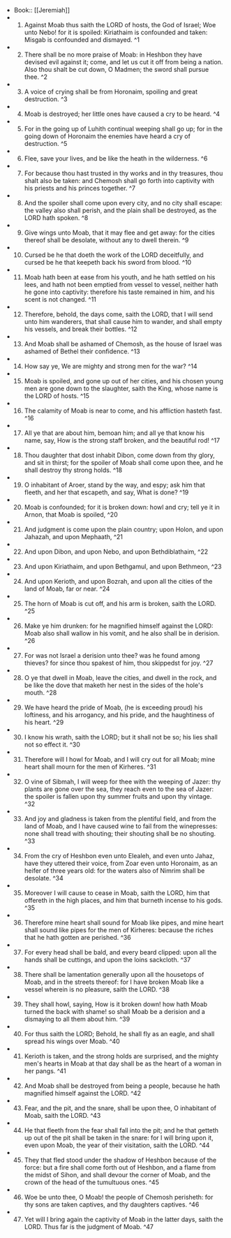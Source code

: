 - Book:: [[Jeremiah]]
- 1. Against Moab thus saith the LORD of hosts, the God of Israel; Woe unto Nebo! for it is spoiled: Kiriathaim is confounded and taken: Misgab is confounded and dismayed. ^1
- 2. There shall be no more praise of Moab: in Heshbon they have devised evil against it; come, and let us cut it off from being a nation. Also thou shalt be cut down, O Madmen; the sword shall pursue thee. ^2
- 3. A voice of crying shall be from Horonaim, spoiling and great destruction. ^3
- 4. Moab is destroyed; her little ones have caused a cry to be heard. ^4
- 5. For in the going up of Luhith continual weeping shall go up; for in the going down of Horonaim the enemies have heard a cry of destruction. ^5
- 6. Flee, save your lives, and be like the heath in the wilderness. ^6
- 7. For because thou hast trusted in thy works and in thy treasures, thou shalt also be taken: and Chemosh shall go forth into captivity with his priests and his princes together. ^7
- 8. And the spoiler shall come upon every city, and no city shall escape: the valley also shall perish, and the plain shall be destroyed, as the LORD hath spoken. ^8
- 9. Give wings unto Moab, that it may flee and get away: for the cities thereof shall be desolate, without any to dwell therein. ^9
- 10. Cursed be he that doeth the work of the LORD deceitfully, and cursed be he that keepeth back his sword from blood. ^10
- 11. Moab hath been at ease from his youth, and he hath settled on his lees, and hath not been emptied from vessel to vessel, neither hath he gone into captivity: therefore his taste remained in him, and his scent is not changed. ^11
- 12. Therefore, behold, the days come, saith the LORD, that I will send unto him wanderers, that shall cause him to wander, and shall empty his vessels, and break their bottles. ^12
- 13. And Moab shall be ashamed of Chemosh, as the house of Israel was ashamed of Bethel their confidence. ^13
- 14. How say ye, We are mighty and strong men for the war? ^14
- 15. Moab is spoiled, and gone up out of her cities, and his chosen young men are gone down to the slaughter, saith the King, whose name is the LORD of hosts. ^15
- 16. The calamity of Moab is near to come, and his affliction hasteth fast. ^16
- 17. All ye that are about him, bemoan him; and all ye that know his name, say, How is the strong staff broken, and the beautiful rod! ^17
- 18. Thou daughter that dost inhabit Dibon, come down from thy glory, and sit in thirst; for the spoiler of Moab shall come upon thee, and he shall destroy thy strong holds. ^18
- 19. O inhabitant of Aroer, stand by the way, and espy; ask him that fleeth, and her that escapeth, and say, What is done? ^19
- 20. Moab is confounded; for it is broken down: howl and cry; tell ye it in Arnon, that Moab is spoiled, ^20
- 21. And judgment is come upon the plain country; upon Holon, and upon Jahazah, and upon Mephaath, ^21
- 22. And upon Dibon, and upon Nebo, and upon Bethdiblathaim, ^22
- 23. And upon Kiriathaim, and upon Bethgamul, and upon Bethmeon, ^23
- 24. And upon Kerioth, and upon Bozrah, and upon all the cities of the land of Moab, far or near. ^24
- 25. The horn of Moab is cut off, and his arm is broken, saith the LORD. ^25
- 26. Make ye him drunken: for he magnified himself against the LORD: Moab also shall wallow in his vomit, and he also shall be in derision. ^26
- 27. For was not Israel a derision unto thee? was he found among thieves? for since thou spakest of him, thou skippedst for joy. ^27
- 28. O ye that dwell in Moab, leave the cities, and dwell in the rock, and be like the dove that maketh her nest in the sides of the hole's mouth. ^28
- 29. We have heard the pride of Moab, (he is exceeding proud) his loftiness, and his arrogancy, and his pride, and the haughtiness of his heart. ^29
- 30. I know his wrath, saith the LORD; but it shall not be so; his lies shall not so effect it. ^30
- 31. Therefore will I howl for Moab, and I will cry out for all Moab; mine heart shall mourn for the men of Kirheres. ^31
- 32. O vine of Sibmah, I will weep for thee with the weeping of Jazer: thy plants are gone over the sea, they reach even to the sea of Jazer: the spoiler is fallen upon thy summer fruits and upon thy vintage. ^32
- 33. And joy and gladness is taken from the plentiful field, and from the land of Moab, and I have caused wine to fail from the winepresses: none shall tread with shouting; their shouting shall be no shouting. ^33
- 34. From the cry of Heshbon even unto Elealeh, and even unto Jahaz, have they uttered their voice, from Zoar even unto Horonaim, as an heifer of three years old: for the waters also of Nimrim shall be desolate. ^34
- 35. Moreover I will cause to cease in Moab, saith the LORD, him that offereth in the high places, and him that burneth incense to his gods. ^35
- 36. Therefore mine heart shall sound for Moab like pipes, and mine heart shall sound like pipes for the men of Kirheres: because the riches that he hath gotten are perished. ^36
- 37. For every head shall be bald, and every beard clipped: upon all the hands shall be cuttings, and upon the loins sackcloth. ^37
- 38. There shall be lamentation generally upon all the housetops of Moab, and in the streets thereof: for I have broken Moab like a vessel wherein is no pleasure, saith the LORD. ^38
- 39. They shall howl, saying, How is it broken down! how hath Moab turned the back with shame! so shall Moab be a derision and a dismaying to all them about him. ^39
- 40. For thus saith the LORD; Behold, he shall fly as an eagle, and shall spread his wings over Moab. ^40
- 41. Kerioth is taken, and the strong holds are surprised, and the mighty men's hearts in Moab at that day shall be as the heart of a woman in her pangs. ^41
- 42. And Moab shall be destroyed from being a people, because he hath magnified himself against the LORD. ^42
- 43. Fear, and the pit, and the snare, shall be upon thee, O inhabitant of Moab, saith the LORD. ^43
- 44. He that fleeth from the fear shall fall into the pit; and he that getteth up out of the pit shall be taken in the snare: for I will bring upon it, even upon Moab, the year of their visitation, saith the LORD. ^44
- 45. They that fled stood under the shadow of Heshbon because of the force: but a fire shall come forth out of Heshbon, and a flame from the midst of Sihon, and shall devour the corner of Moab, and the crown of the head of the tumultuous ones. ^45
- 46. Woe be unto thee, O Moab! the people of Chemosh perisheth: for thy sons are taken captives, and thy daughters captives. ^46
- 47. Yet will I bring again the captivity of Moab in the latter days, saith the LORD. Thus far is the judgment of Moab. ^47
